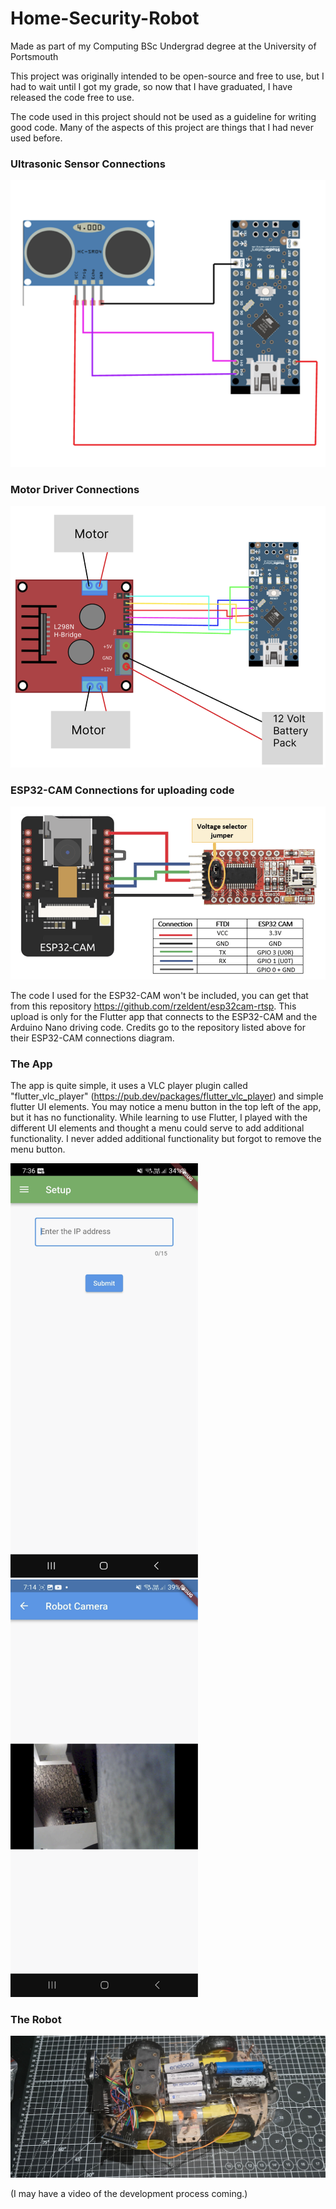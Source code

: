 # Home-Security-Robot
Made as part of my Computing BSc Undergrad degree at the University of Portsmouth

This project was originally intended to be open-source and free to use, but I had to wait until I got my grade, so now that I have graduated, I have released the code free to use.

The code used in this project should not be used as a guideline for writing good code. Many of the aspects of this project are things that I had never used before.

### Ultrasonic Sensor Connections

![Ultrasonic sensor connections](/assets/ultrasonic-sensor-connections.png)

### Motor Driver Connections

![Motor driver connections](/assets/Motor-driver-connections.png)

### ESP32-CAM Connections for uploading code

![ESP32-CAM connections](/assets/esp32-CAM-connections.png)

The code I used for the ESP32-CAM won't be included, you can get that from this repository https://github.com/rzeldent/esp32cam-rtsp. This upload is only for the Flutter app that connects to the ESP32-CAM and the Arduino Nano driving code. Credits go to the repository listed above for their ESP32-CAM connections diagram.

### The App

The app is quite simple, it uses a VLC player plugin called "flutter_vlc_player" (https://pub.dev/packages/flutter_vlc_player) and simple flutter UI elements. You may notice a menu button in the top left of the app, but it has no functionality. While learning to use Flutter, I played with the different UI elements and thought a menu could serve to add additional functionality. I never added additional functionality but forgot to remove the menu button. 

<img src="assets/app-setup-screen.png" alt="Setup screen of the app" width="300"/>

<img src="assets/app-camera-screen.png" alt="Camera screen of the app when connected to a ESP32-CAM" width="300"/>

### The Robot

![Picture of my messy robot](/assets/my-messy-robot-design.jpg)

(I may have a video of the development process coming.)
